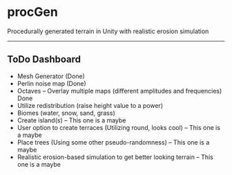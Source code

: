 # procGen
Procedurally generated terrain in Unity with realistic erosion simulation


----

## ToDo Dashboard

* Mesh Generator (Done)
* Perlin noise map (Done)
* Octaves – Overlay multiple maps (different amplitudes and frequencies) Done
* Utilize redistribution (raise height value to a power)
* Biomes (water, snow, sand, grass)
* Create island(s) – This one is a maybe
* User option to create terraces (Utilizing round, looks cool) – This one is a maybe
* Place trees (Using some other pseudo-randomness) – This one is a maybe
* Realistic erosion-based simulation to get better looking terrain – This one is a maybe
